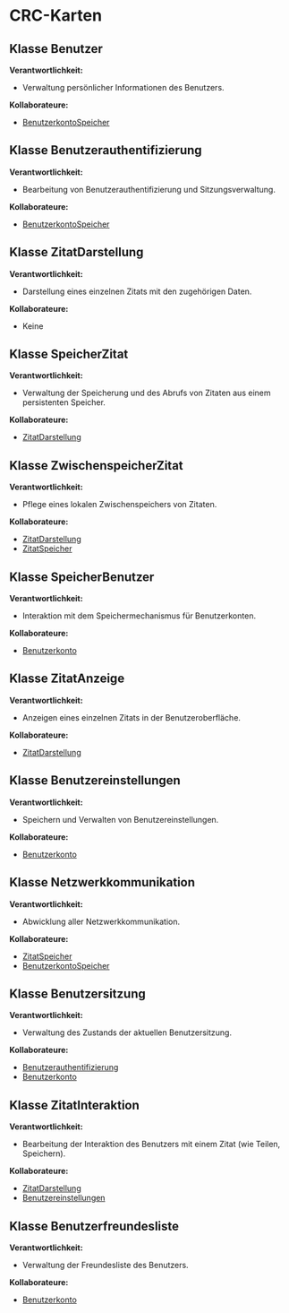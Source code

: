 # CRC-Karten

## Klasse Benutzer

**Verantwortlichkeit:**
- Verwaltung persönlicher Informationen des Benutzers.

**Kollaborateure:**
- [BenutzerkontoSpeicher](#klasse-benutzerkontospeicher)

## Klasse Benutzerauthentifizierung

**Verantwortlichkeit:**
- Bearbeitung von Benutzerauthentifizierung und Sitzungsverwaltung.

**Kollaborateure:**
- [BenutzerkontoSpeicher](#klasse-benutzerkontospeicher)

## Klasse ZitatDarstellung

**Verantwortlichkeit:**
- Darstellung eines einzelnen Zitats mit den zugehörigen Daten.

**Kollaborateure:**
- Keine

## Klasse SpeicherZitat

**Verantwortlichkeit:**
- Verwaltung der Speicherung und des Abrufs von Zitaten aus einem persistenten Speicher.

**Kollaborateure:**
- [ZitatDarstellung](#klasse-zitatdarstellung)

## Klasse ZwischenspeicherZitat

**Verantwortlichkeit:**
- Pflege eines lokalen Zwischenspeichers von Zitaten.

**Kollaborateure:**
- [ZitatDarstellung](#klasse-zitatdarstellung)
- [ZitatSpeicher](#klasse-zitatspeicher)

## Klasse SpeicherBenutzer

**Verantwortlichkeit:**
- Interaktion mit dem Speichermechanismus für Benutzerkonten.

**Kollaborateure:**
- [Benutzerkonto](#klasse-benutzerkonto)


## Klasse ZitatAnzeige

**Verantwortlichkeit:**
- Anzeigen eines einzelnen Zitats in der Benutzeroberfläche.

**Kollaborateure:**
- [ZitatDarstellung](#klasse-zitatdarstellung)

## Klasse Benutzereinstellungen

**Verantwortlichkeit:**
- Speichern und Verwalten von Benutzereinstellungen.

**Kollaborateure:**
- [Benutzerkonto](#klasse-benutzerkonto)


## Klasse Netzwerkkommunikation

**Verantwortlichkeit:**
- Abwicklung aller Netzwerkkommunikation.

**Kollaborateure:**
- [ZitatSpeicher](#klasse-zitatspeicher)
- [BenutzerkontoSpeicher](#klasse-benutzerkontospeicher)

## Klasse Benutzersitzung

**Verantwortlichkeit:**
- Verwaltung des Zustands der aktuellen Benutzersitzung.

**Kollaborateure:**
- [Benutzerauthentifizierung](#klasse-benutzerauthentifizierung)
- [Benutzerkonto](#klasse-benutzerkonto)


## Klasse ZitatInteraktion

**Verantwortlichkeit:**
- Bearbeitung der Interaktion des Benutzers mit einem Zitat (wie Teilen, Speichern).

**Kollaborateure:**
- [ZitatDarstellung](#klasse-zitatdarstellung)
- [Benutzereinstellungen](#klasse-benutzereinstellungen)

## Klasse Benutzerfreundesliste

**Verantwortlichkeit:**
- Verwaltung der Freundesliste des Benutzers.

**Kollaborateure:**
- [Benutzerkonto](#klasse-benutzerkonto)
